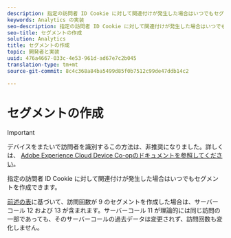 ```yaml
---
description: 指定の訪問者 ID Cookie に対して関連付けが発生した場合はいつでもセグメントを作成できます。
keywords: Analytics の実装
seo-description: 指定の訪問者 ID Cookie に対して関連付けが発生した場合はいつでもセグメントを作成できます。
seo-title: セグメントの作成
solution: Analytics
title: セグメントの作成
topic: 開発者と実装
uuid: 476a4667-033c-4e53-961d-ad67e7c2b045
translation-type: tm+mt
source-git-commit: 8c4c368a84ba5499d85f0b7512c99de47ddb14c2

---
```



# セグメントの作成

>[!IMPORTANT]
>
>デバイスをまたいで訪問者を識別するこの方法は、非推奨になりました。詳しくは、 [Adobe Experience Cloud Device Co-opのドキュメントを参照してください](https://marketing.adobe.com/resources/help/en_US/mcdc/)。

指定の訪問者 ID Cookie に対して関連付けが発生した場合はいつでもセグメントを作成できます。

[前述の表](/help/implement/js-implementation/xdevice-visid/visit-example.md)に基づいて、訪問回数が 9 のセグメントを作成した場合は、サーバーコール 12 および 13 が含まれます。サーバーコール 11 が理論的には同じ訪問の一部であっても、そのサーバーコールの過去データは変更されず、訪問回数も変化しません。
